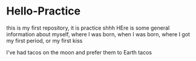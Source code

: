 # Hello-Practice
this is my first repository, it is practice shhh
HEre is some general information about myself, where I was born, when I was born, where I got my first period, or my first kiss

I've had tacos on the moon and prefer them to Earth tacos
